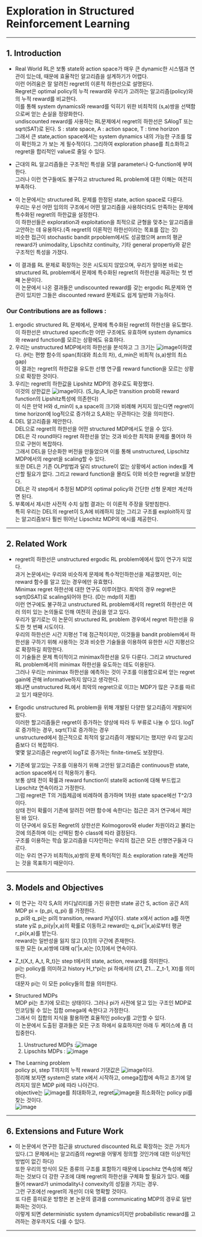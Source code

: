 # Exploration in Structured Reinforcement Learning  
***
## 1. Introduction  
 - Real World RL은 보통 state와 action space가 매우 큰 dynamic한 시스템과 연관이 있는데, 때문에 효율적인 알고리즘을 설계하기가 어렵다.  
   이런 어려움은 잘 알려진 regret의 이론적 하한선으로 설명된다.  
   Regret은 optimal policy의 누적 reward와 우리가 고려하는 알고리즘(policy)와의 누적 reward를 비교한다.  
   이를 통해 system dynamics와 reward를 익히기 위한 비최적의 (s,a)쌍을 선택함으로써 얻는 손실을 정량화한다.  
   undiscounted reward를 사용하는 RL문제에서 regret의 하한선은 S*A*logT 또는 sqrt(SAT)로 된다. S : state space, A : action space, T : time horizon  
   그래서 큰 state,action space에서는 system dynamics 내의 가능한 구조를 많이 확인하고 가 보는 게 필수적이다. 그리하여 exploration phase를 최소화하고 regret을 합리적인 value로 줄일 수 있다.  
 - 근대의 RL 알고리즘들은 구조적인 특성을 모델 parameter나 Q-function에 부여한다.  
   그러나 이런 연구들에도 불구하고 structured RL problem에 대한 이해는 여전히 부족하다.  

 - 이 논문에서는 structured RL 문제를 한정된 state, action space로 다룬다.  
   우리는 우선 어떤 임의의 구조에서 어떤 알고리즘을 사용하더라도 만족하는 문제에 특수화된 regret의 하한값을 설정한다.  
   이 하한선들은 exploration과 exploitation을 최적으로 균형을 맞추는 알고리즘을 고안하는 데 유용하다.(즉 regret의 이론적인 하한선이라는 목표를 잡는 것)  
   비슷한 접근이 stochastic bandit prpoblem에서도 성공했으며 arm의 평균 reward가 unimodality, Lipschitz continuity, 기타 general propertiy와 같은 구조적인 특성을 가졌다.  
 - 이 결과를 RL 문제로 확장하는 것은 시도되지 않았으며, 우리가 알아본 바로는 structured RL problem에서 문제에 특수화된 regret의 하한선을 제공하는 첫 번째 논문이다.  
   이 논문에서 나온 결과들은 undiscounted reward를 갖는 ergodic RL문제와 연관이 있지만 그들은 discounted reward 문제로도 쉽게 일반화 가능하다.  

### Our Contributions are as follows :   
1. ergodic structured RL 문제에서, 문제에 특수화된 regret의 하한선을 유도했다.  
   이 하한선은 structured specific한 어떤 구조에도 유효하며 system dynamics와 reward function를 모르는 상황에도 유효하다.  
2. 우리는 unstructured MDP에서의 하한선을 분석하고 그 크기는 ![image](https://github.com/user-attachments/assets/00461b44-296a-473f-b496-f133e8a014b4)이하였다. (H는 편향 함수의 span(최대와 최소의 차), d_min은 비최적 (s,a)쌍의 최소 gap)  
   이 결과는 regret의 하한값을 유도한 선행 연구를 reward function을 모르는 상황으로 확장한 것이다.  
3. 우리는 regret의 하한값을 Lipshitz MDP의 경우로도 확장했다.  
   이것의 상한값은 ![image](https://github.com/user-attachments/assets/51cdc561-c64d-4af7-9dd8-9b1e40fc23bc)이다. (S_lip,A_lip은 transition prob와 reward function의 Lipshitz특성에 의존한다)  
   이 식은 만약 H와 d_min이 s,a space의 크기와 비례해 커지지 않는다면 regret이 time horizon에 log적으로 증가하고 S,A와는 무관하다는 것을 의미한다.  
4. DEL 알고리즘을 제안한다.  
   DEL으로 regret의 하한선을 어떤 structured MDP에서도 얻을 수 있다.  
   DEL은 각 round마다 regret 하한선을 얻는 것과 비슷한 최적화 문제를 풀어야 하므로 구현이 복잡하다.  
   그래서 DEL을 단순화한 버전을 만들었으며 이를 통해 unstructured, Lipschitz MDP에서의 regret을 scaling할 수 있다.  
   또한 DEL은 기존 OLP방법과 달리 structure이 없는 상황에서 action index를 계산할 필요갸 없다. 그리고 reward function을 몰라도 이와 비슷한 regret을 보장한다.  
   DEL은 각 step에서 추정된 MDP의 optimal policy와 간단한 선형 문제만 계산하면 된다.  
5. 부록에서 제시한 사전적 수치 실험 결과는 이 이론적 주장을 뒷받침한다.  
   특히 우리는 DEL의 regret이 S,A에 비례하지 않는 그리고 구조를 exploit하지 않는 알고리즘보다 훨씬 뛰어난 Lipschitz MDP의 예시를 제공한다.  
***
## 2. Related Work  
 - regret의 하한선은 unstructured ergodic RL problem에에서 많이 연구가 되었다.  
   과거 논문에서는 우리와 비슷하게 문제에 특수적인하한선을 제공했지만, 이는 reward 함수를 알고 있는 경우에만 유효했다.   
   Minimax regret 하한선에 대한 연구도 이루어졌다. 최악의 경우 regret은 sqrt(DSAT)로 scaling되어야 한다. (D는 mdp의 지름)   
   이런 연구에도 불구하고 unstructured RL problem에서의 regret의 하한선은 여러 의미 있는 논의들로 인해 여전히 관심을 얻고 있다.  
   우리가 알기로는 이 논문이 structured RL problem 경우에서 regret 하한선을 유도한 첫 번째 시도이다.  
   우리의 하한선은 시간 지평선 T에 점근적이지만, 이것들을 bandit problem에서 하한선을 구하기 위해 사용하는 것과 비슷한 기술들을 이용하여 유한한 시간 지평선으로 확장하길 희망한다.  
   이 기술들은 문제 특이적이고 minimax하한선을 모두 다룬다. 그리고 structured RL problem에서의 minimax 하한선을 유도하는 데도 이용된다.  
   그러나 우리는 minimax 하한선을 예측하는 것이 구조를 이용함으로써 얻는 regret gain에 관해 informative하지 않다고 생각한다.  
   왜냐면 unstructured RL에서 최악의 regret으로 이끄는 MDP가 많은 구조를 따르고 있기 때문이다.  
     
 - Ergodic unstructured RL problem을 위해 개발된 다양한 알고리즘이 개발되어 왔다.  
   이러한 할고리즘들은 regret이 증가하는 양상에 따라 두 부류로 나눌 수 있다. logT로 증가하는 경우, sqrt(T)로 증가하는 경우  
   unstructured에서 점근적으로 최적의 알고리즘이 개발되기는 했지만 우리 알고리즘보다 더 복잡하다.  
   몇몇 알고리즘은 regret이 logT로 증가하는 finite-time도 보장한다.  

 - 기존에 알고있는 구조를 이용하기 위해 고안된 알고리즘은 continuous한 state, action space에서 더 적용하기 좋다.  
   보통 상태 전이 확률과 reward function이 state와 action에 대해 부드럽고 Lipschitz 연속이라고 가정한다.  
   그럼 regret은 T의 거듭제곱에 비례하여 증가하며 1차원 state space에선 T^2/3이다.  
   상태 전이 확률이 기존에 알려진 어떤 함수에 속한다는 접근은 과거 연구에서 제안된 바 있다.  
   이 뎐구에서 유도된 Regret의 상한선은 Kolmogorov와 eluder 차원이라고 불리는 것에 의존하며 이는 선택된 함수 class에 따라 결정된다.  
   구조를 이용하는 학습 알고리즘을 디자인하는 우리의 접근은 모든 선행연구들과 다르다.  
   이는 우리 연구가 비최적(s,a)쌍의 문제 특이적인 최소 exploration rate을 계산하는 것을 목표하기 때문이다.  

***   
## 3. Models and Objectives  
 - 이 연구는 각각 S,A의 카디날리티를 가진 유한한 state 공간 S, action 공간 A의 MDP pi = (p_pi, q_pi) 를 가정한다.  
   p_pi와 q_pi는 pi의 transition, reward 커널이다. state x에서 action a를 하면 state y로 p_pi(y|x,a)의 확률로 이동하고 reward는 q_pi('|x,a)로부터 평균 r_pi(x,a)를 받는다.  
   reward는 일반성을 잃지 않고 [0,1]의 구간에 존재한다.  
   또한 모든 (x,a)쌍에 대해 q('|x,a)는 [0,1]에서 연속이다.  

 - Z_t(X_t, A_t, R_t)는 step t에서의 state, action, reward를 의미한다.    
   pi는 policy를 의미하고 history H_t^pi는 pi 하에서의 (Z1, Z1... Z_t-1, Xt)를 의미한다.  
   대문자 pi는 이 모든 policy들의 합을 의미한다.  

 - Structured MDPs  
   MDP pi는 초기에 모르는 상태이다. 그러나 pi가 사전에 알고 있는 구조인 MDP로 인코딩될 수 있는 집합 omega에 속한다고 가정한다.  
   그래서 이 집합의 지식을 활용하면 효율적인 policy를 고안할 수 있다.  
   이 논문에서 도출된 결과들은 모든 구조 하에서 유효하지만 아래 두 케이스에 좀 더 집중한다.  
   1. Unstructured MDPs :![image](https://github.com/user-attachments/assets/843c1b97-ada9-4322-8ebd-0523ad10d23e)  
   2. Lipschits MDPs : ![image](https://github.com/user-attachments/assets/bae82a0c-46a2-43df-971e-d0abe25d9cdb)  

 - The Learning problem  
   policy pi, step T까지의 누적 reward 기댓값은 ![image](https://github.com/user-attachments/assets/8bc474ff-9a22-4ea9-96f9-9016bae29534)이다.  
   정리해 보자면 system은 state x에서 시작하고, omega집합에 속하고 초기에 알려지지 않은 MDP pi에 따라 나아간다.  
   objective는 ![image](https://github.com/user-attachments/assets/4c216666-fa7b-470e-9149-4bab2a1e25a5)를 최대화하고, regret![image](https://github.com/user-attachments/assets/abe53f7a-7111-4d60-a7bd-a141b0a1a5cf)을 최소화하는 policy pi를 찾는 것이다.  
   ![image](https://github.com/user-attachments/assets/d52d654f-ab60-4a21-a558-64d390e13e4f)  
    
***
## 6. Extensions and Future Work    
 - 이 논문에서 연구한 접근을 structured discounted RL로 확장하는 것은 가치가 있다.(그 문제에서는 알고리즘의 regret을 어떻게 정의할 것인가에 대한 이상적인 방법이 없긴 하다)  
   또한 우리의 방식이 모든 종류의 구조를 포함하기 때문에 Lipschitz 연속성에 해당하는 것보다 더 강한 구조에 대해 regret의 하한선을 구체화 할 필요가 있다. 예를 들어 reward가 unimodality나 convexity의 성질을 가지는 경우.  
   그런 구조에선 regret의 개선이 더욱 명확할 것이다.  
   또 다른 흥미로운 방향은 본 논문의 결과를 communicating MDP의 경우로 일반화하는 것이다.  
   이렇게 되면 deterministic system dynamics이지만 probabilistic reward를 고려하는 경우까지도 다룰 수 있다.  
***
